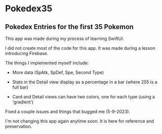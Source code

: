 # Pokedex35
Pokedex Entries for the first 35 Pokemon
----
This app was made during my process of learning SwiftUI.

I did not create most of the code for this app. It was made during a lesson introducing Firebase.

  The things I implemented myself include:
  
  - More data (SpAtk, SpDef, Spe, Second Type)
  
  - Stats in the Detail view display as a percentage in a bar (where 255 is a full bar)
  
  - Card and Detail views can have two colors, one for each type (using a 'gradient')

Fixed a couple issues and things that bugged me (5-9-2023).

I'm not changing this app again anytime soon.
 It is here for reference and preservation.

